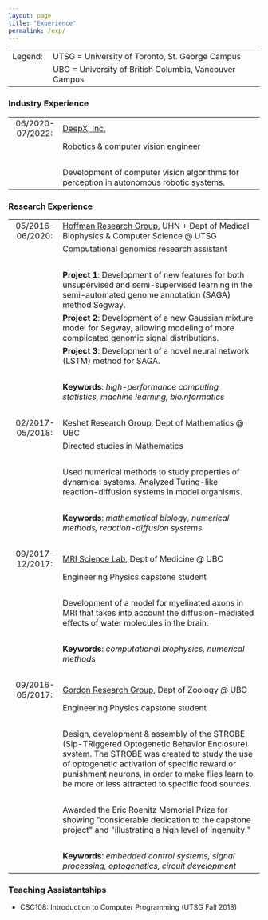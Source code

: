 ```yaml
---
layout: page
title: "Experience"
permalink: /exp/
---
```


<table>
    <tr>
        <td style="text-align: right;">Legend:&nbsp;</td>
        <td style="text-align: left;">UTSG = University of Toronto, St. George Campus</td>
    </tr>
    <tr>
        <td></td>
        <td style="text-align: left;">UBC = University of British Columbia, Vancouver Campus</td>
    </tr>
</table>

### Industry Experience

<table>
    <tr>
        <td style="text-align: right; width: 20%">06/2020-07/2022:&nbsp;</td> 
        <td> <a href="https://deepx.co.jp/">DeepX, Inc.</a></td>
    </tr>
    <tr>
        <td></td>
        <td>Robotics & computer vision engineer</td>
    </tr>
    <tr>
        <td></td>
        <td>&nbsp;</td>
    </tr>
    <tr>
        <td></td>
        <td>Development of computer vision algorithms for perception in autonomous robotic systems.</td>
    </tr>
</table>

### Research Experience

<table>
    <tr>
        <td style="text-align: right; width: 20%">05/2016-06/2020:&nbsp;</td> 
        <td> <a href="http://www.hoffmanlab.org">Hoffman Research Group</a>, UHN + Dept of Medical Biophysics & Computer Science @ UTSG</td>
    </tr>
    <tr>
        <td></td>
        <td>Computational genomics research assistant</td>
    </tr>
    <tr>
        <td></td>
        <td>&nbsp;</td>
    </tr>
    <tr>
        <td></td>
        <td><b>Project 1</b>: Development of new features for both unsupervised and semi-supervised learning in the semi-automated genome annotation (SAGA) method Segway.</td>
    </tr>
    <tr>
        <td></td>
        <td><b>Project 2</b>: Development of a new Gaussian mixture model for Segway, allowing modeling of more complicated genomic signal distributions.</td>
    </tr>
    <tr>
        <td></td>
        <td><b>Project 3</b>: Development of a novel neural network (LSTM) method for SAGA.</td>
    </tr>
    <tr>
        <td></td>
        <td>&nbsp;</td>
    </tr>
    <tr>
        <td></td>
        <td><b>Keywords</b>: <i>high-performance computing, statistics, machine learning, bioinformatics</i></td>
    </tr>
    <tr>
        <td></td>
        <td>&nbsp;</td>
    </tr>
    <tr>
        <td style="text-align: right;">02/2017-05/2018:&nbsp;</td>
        <td>Keshet Research Group, Dept of Mathematics @ UBC</td>
    </tr>
    <tr>
        <td></td>
        <td>Directed studies in Mathematics</td>
    </tr>
    <tr>
        <td></td>
        <td>&nbsp;</td>
    </tr>
    <tr>
        <td></td>
        <td>Used numerical methods to study properties of dynamical systems. Analyzed Turing-like reaction-diffusion systems in model organisms.</td>
    </tr>
    <tr>
        <td></td>
        <td>&nbsp;</td>
    </tr>
    <tr>
        <td></td>
        <td><b>Keywords</b>: <i>mathematical biology, numerical methods, reaction-diffusion systems</i></td>
    </tr>
    <tr>
        <td></td>
        <td>&nbsp;</td>
    </tr>
    <tr>
        <td style="text-align: right;">09/2017-12/2017:&nbsp;</td>
        <td><a href="http://mriscience.med.ubc.ca/">MRI Science Lab</a>, Dept of Medicine @ UBC</td>
    </tr>
    <tr>
        <td></td>
        <td>Engineering Physics capstone student</td>
    </tr>
    <tr>
        <td></td>
        <td>&nbsp;</td>
    </tr>
    <tr>
        <td></td>
        <td>Development of a model for myelinated axons in MRI that takes into account the diffusion-mediated effects of water molecules in the brain.</td>
    </tr>
    <tr>
        <td></td>
        <td>&nbsp;</td>
    </tr>
    <tr>
        <td></td>
        <td><b>Keywords</b>: <i>computational biophysics, numerical methods</i></td>
    </tr>
    <tr>
        <td></td>
        <td>&nbsp;</td>
    </tr>
    <tr>
        <td style="text-align: right;">09/2016-05/2017:&nbsp;</td>
        <td><a href="http://www.zoology.ubc.ca/~gordon/">Gordon Research Group</a>, Dept of Zoology @ UBC</td>
    </tr>
    <tr>
        <td></td>
        <td>Engineering Physics capstone student</td>
    </tr>
    <tr>
        <td></td>
        <td>&nbsp;</td>
    </tr>
    <tr>
        <td></td>
        <td>Design, development & assembly of the STROBE (Sip-TRiggered Optogenetic Behavior Enclosure) system. The STROBE was created to study the use of optogenetic activation of specific reward or punishment neurons, in order to make flies learn to be more or less attracted to specific food sources.</td>
    </tr>
    <tr>
        <td></td>
        <td>&nbsp;</td>
    </tr>
    <tr>
        <td></td>
        <td>Awarded the Eric Roenitz Memorial Prize for showing "considerable dedication to the capstone project" and "illustrating a high level of ingenuity."</td>
    </tr>
    <tr>
        <td></td>
        <td>&nbsp;</td>
    </tr>
    <tr>
        <td></td>
        <td><b>Keywords</b>: <i>embedded control systems, signal processing, optogenetics, circuit development</i></td>
    </tr>
</table>

### Teaching Assistantships

* CSC108: Introduction to Computer Programming (UTSG Fall 2018)
